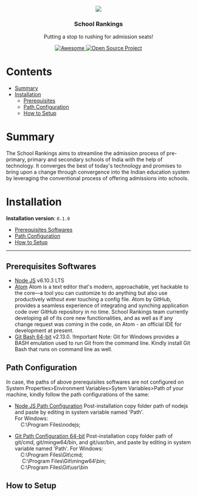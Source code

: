 <p align="center"><img src="http://i.imgur.com/gpWujVW.jpg"></p>

<h3 align="center">School Rankings</h3>
<p align="center">
  Putting a stop to rushing for admission seats!
</p>
<p align="center">
  <a href="https://github.com/rishimehta365/SR_OS_Dev_Git_Repository_0.1.0">
    <img alt="Awesome" src="https://img.shields.io/badge/SR-school--rankings-orange.svg">
  </a>
  <a href="https://github.com/rishimehta365/SR_OS_Dev_Git_Repository_0.1.0">
	<img alt="Open Source Project" src="https://img.shields.io/badge/OS-open--source--project-blue.svg">
  </a>
</p>

# Contents

- [Summary](#summary)
- [Installation](#installation)
  - [Prerequisites](#prerequisites)
  - [Path Configuration](#path-configuration)
  - [How to Setup](#how-to-setup)


# Summary

The School Rankings aims to streamline the admission process of pre-primary, primary and secondary schools of India with the help of technology. It converges the best of today's technology and promises to bring upon a change through convergence into the Indian education system by leveraging the conventional process of offering admissions into schools.

# Installation

**Installation version**: `0.1.0`

- [Prerequisites Softwares](#prerequisites-softwares)
- [Path Configuration](#path-configuration)
- [How to Setup](#how-to-setup)


---

## Prerequisites Softwares

- [Node JS](https://nodejs.org/en/) v6.10.3 LTS
- [Atom](https://atom.io/) Atom is a text editor that's modern, approachable, yet hackable to the core—a tool you can customize to do anything but also use productively without ever touching a config file. Atom by GitHub, provides a seamless experience of integrating and synching application code over GitHub repository in no time.
School Rankings team currently developing all of its core new functionalities, and as well as if any change request was coming in the code, on Atom - an official IDE for development at present.  
- [Git Bash 64-bit](https://git-scm.com/download/) v2.13.0. 
  !Important Note: Git for Windows provides a BASH emulation used to run Git from the command line. Kindly install Git Bash that runs on command line as well.

## Path Configuration  

In case, the paths of above prerequisites softwares are not configured on System Properties>Environment Variables>Sytem Variables>Path of your machine, kindly follow the path configurations of the same:

- [Node JS Path Configuration](#nodejs-path-config) Post-installation copy folder path of nodejs and paste by editing in system variable named 'Path'.  
For Windows:<br>&nbsp;&nbsp;&nbsp;&nbsp;C:\Program Files\nodejs\;

- [Git Path Configuration 64-bit](#git-bash-path-config) Post-installation copy folder path of git/cmd, git/mingw64/bin, and git/usr/bin, and paste by editing in system variable named 'Path'.
For Windows:<br>&nbsp;&nbsp;&nbsp;&nbsp;C:\Program Files\Git\cmd;<br>&nbsp;&nbsp;&nbsp;&nbsp;
C:\Program Files\Git\mingw64\bin;<br>&nbsp;&nbsp;&nbsp;&nbsp;C:\Program Files\Git\usr\bin

## How to Setup
